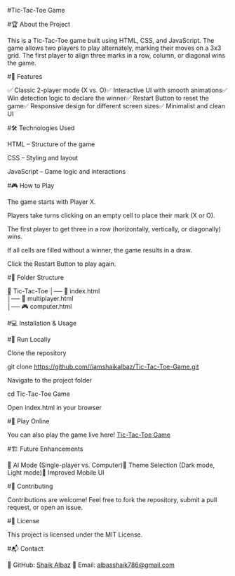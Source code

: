 #Tic-Tac-Toe Game



#🏆 About the Project

This is a Tic-Tac-Toe game built using HTML, CSS, and JavaScript. The game allows two players to play alternately, marking their moves on a 3x3 grid. The first player to align three marks in a row, column, or diagonal wins the game.

#🚀 Features

✅ Classic 2-player mode (X vs. O)✅ Interactive UI with smooth animations✅ Win detection logic to declare the winner✅ Restart Button to reset the game✅ Responsive design for different screen sizes✅ Minimalist and clean UI

#🛠️ Technologies Used

HTML – Structure of the game

CSS – Styling and layout

JavaScript – Game logic and interactions

#🎮 How to Play

The game starts with Player X.

Players take turns clicking on an empty cell to place their mark (X or O).

The first player to get three in a row (horizontally, vertically, or diagonally) wins.

If all cells are filled without a winner, the game results in a draw.

Click the Restart Button to play again.


#📂 Folder Structure

📁 Tic-Tac-Toe
│── 📄 index.html      
│── 🎨 multiplayer.html       
│── 🎮 computer.html      

#💻 Installation & Usage

#🔹 Run Locally

Clone the repository

git clone https://github.com//iamshaikalbaz/Tic-Tac-Toe-Game.git

Navigate to the project folder

cd Tic-Tac-Toe Game

Open index.html in your browser

#🔹 Play Online

You can also play the game live here! [Tic-Tac-Toe Game](https://iamshaikalbaz.github.io/Tic-Tac-Toe-Game/)

#🏗️ Future Enhancements

🚀 AI Mode (Single-player vs. Computer)🎨 Theme Selection (Dark mode, Light mode)📱 Improved Mobile UI

#🤝 Contributing

Contributions are welcome! Feel free to fork the repository, submit a pull request, or open an issue.

#📝 License

This project is licensed under the MIT License.

#📬 Contact

🔗 GitHub: [Shaik Albaz](https://github.com/iamshaikalbaz)
📧 Email: albasshaik786@gmail.com
